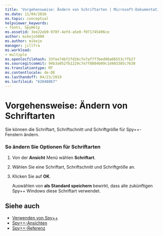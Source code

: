 ```yaml
---
title: 'Vorgehensweise: Ändern von Schriftarten | Microsoft-Dokumentation'
ms.date: 11/04/2016
ms.topic: conceptual
helpviewer_keywords:
- fonts, SpyHelp
ms.assetid: 3ee22eb9-978f-4efd-a5e0-f071745496ce
author: mikejo5000
ms.author: mikejo
manager: jillfra
ms.workload:
- multiple
ms.openlocfilehash: 33fee74bf2fd26cfe7af7f7bed90a06553c7fb27
ms.sourcegitcommit: 94b3a052fb1229c7e7f8804b09c1d403385c7630
ms.translationtype: MT
ms.contentlocale: de-DE
ms.lasthandoff: 04/23/2019
ms.locfileid: "62848067"
---
```

# <a name="how-to-change-fonts"></a>Vorgehensweise: Ändern von Schriftarten
Sie können die Schriftart, Schriftschnitt und Schriftgröße für Spy++-Fenstern ändern.

### <a name="to-change-font-options"></a>So ändern Sie Optionen für Schriftarten

1. Von der **Ansicht** Menü wählen **Schriftart**.

2. Wählen Sie eine Schriftart, Schriftschnitt und Schriftgröße an.

3. Klicken Sie auf **OK**.

   Auswählen von **als Standard speichern** bewirkt, dass alle zukünftigen Spy++ Windows diese Schriftart verwendet.

## <a name="see-also"></a>Siehe auch
- [Verwenden von Spy++](../debugger/using-spy-increment.md)
- [Spy++-Ansichten](../debugger/spy-increment-views.md)
- [Spy++-Referenz](../debugger/spy-increment-reference.md)
